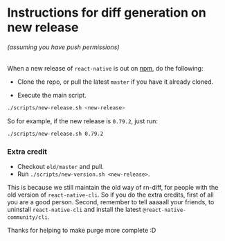 # Instructions for diff generation on new release

###### (assuming you have push permissions)

When a new release of `react-native` is out on [npm](https://www.npmjs.com/package/react-native), do the following:

- Clone the repo, or pull the latest `master` if you have it already cloned.

- Execute the main script.

```sh
./scripts/new-release.sh <new-release>
```

So for example, if the new release is `0.79.2`, just run:

```sh
./scripts/new-release.sh 0.79.2
```

### Extra credit

- Checkout `old/master` and pull.
- Run `./scripts/new-version.sh <new-release>`.

This is because we still maintain the old way of rn-diff, for people with the old version of `react-native-cli`. So if you do the extra credits, first of all you are a good person. Second, remember to tell aaaaall your friends, to uninstall `react-native-cli` and install the latest `@react-native-community/cli`.

Thanks for helping to make purge more complete :D

